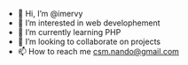 - 👋 Hi, I’m @imervy
- 👀 I’m interested in web develophement
- 🌱 I’m currently learning PHP
- 💞️ I’m looking to collaborate on projects
- 📫 How to reach me csm.nando@gmail.com

<!---
imervy/imervy is a ✨ special ✨ repository because its `README.md` (this file) appears on your GitHub profile.
You can click the Preview link to take a look at your changes.
--->
